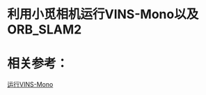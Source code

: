 # 利用小觅相机运行VINS-Mono以及ORB_SLAM2

# 相关参考：
[运行VINS-Mono](https://blog.csdn.net/learning_tortosie/article/details/83217763)
